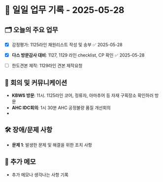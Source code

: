 # 📅 일일 업무 기록 - 2025-05-28

## 🗂 오늘의 주요 업무
- [x] 감정평가: 1125라인 재원리스트 작성 및 송부 ✅ 2025-05-28
- [x] **다스 방문감사 대비**:  1127, 1129 라인 checklist, CP 확인 ✅ 2025-05-28
- [ ] 한도견본 제작: 1129라인 견본 제작요청


## 🔄 회의 및 커뮤니케이션
- **KBWS 방문**: 11시. 1125라인 코어, 정류자, 아마추어 등 자재 구획장소 확인하러 방문
- **AHC IDC회의**: 1시 30분 AHC 공정불량 품질 개선회의
- 

## 🛠 장애/문제 사항
- **문제 1**: 발생한 문제 및 해결을 위한 조치 사항


## 📝 추가 메모
- 추가 메모나 생각나는 사항 기록
